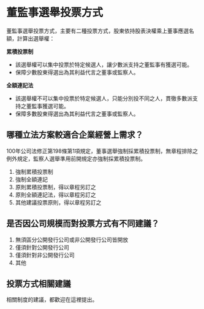 # 董監事選舉投票方式

董監事選舉投票方式，主要有二種投票方式，股東依持股表決權乘上董事應選名額，計算出選舉權：

**累積投票制**

+ 該選舉權可以集中投票於特定候選人，讓少數派支持之董監事有獲選可能。
+ 保障少數股東得選出為其利益代言之董事或監察人。

**全額連記法**

+ 該選舉權不可以集中投票於特定候選人，只能分別投不同之人，貫徹多數派支持之董監事獲選可能。
+ 保障多數股東得選出為其利益代言之董事或監察人。

## 哪種立法方案較適合企業經營上需求？

100年公司法修正第198條第1項規定，董事選舉強制採累積投票制，無章程排除之例外規定，監察人選舉準用前開規定亦強制採累積投票制。

 1. 強制累積投票制
 2. 強制全額連記
 3. 原則累積投票制，得以章程另訂之
 4. 原則全額連記法，得以章程另訂之
 5. 其他建議投票原則，得以章程另訂之

## 是否因公司規模而對投票方式有不同建議？

1. 無須區分公開發行公司或非公開發行公司皆開放
2. 僅須針對公開發行公司
3. 僅須針對非公開發行公司
4. 其他

## 投票方式相關建議

相關制度的建議，都歡迎在這裡提出。
